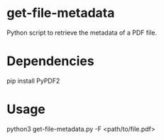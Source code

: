 # get-file-metadata
Python script to retrieve the metadata of a PDF file.

# Dependencies
pip install PyPDF2

# Usage
python3 get-file-metadata.py -F <path/to/file.pdf>
